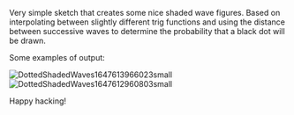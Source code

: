 Very simple sketch that creates some nice shaded wave figures. Based on interpolating between slightly different trig functions and using the distance between successive waves to determine the probability that a black dot will be drawn.

Some examples of output: 

![DottedShadedWaves1647613966023small](https://user-images.githubusercontent.com/101308215/161361875-a7ab62ec-2e9b-4675-8374-555dd1f04c70.png)
![DottedShadedWaves1647612960803small](https://user-images.githubusercontent.com/101308215/161361877-92b43bd3-4c12-4be8-84ce-5dcdd28423f1.png)

Happy hacking!
